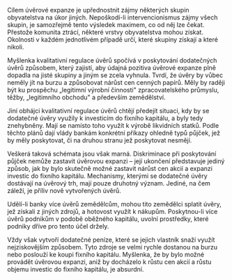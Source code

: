 Cílem úvěrové expanze je upřednostnit zájmy některých skupin obyvatelstva na úkor jiných. Nepoškodí-li intervencionismus zájmy všech skupin, je samozřejmě tento výsledek maximem, co od něj lze čekat. Přestože komunita ztrácí, některé vrstvy obyvatelstva mohou získat. Okolnosti v každém jednotlivém případě určí, které skupiny získají a které nikoli.

Myšlenka kvalitativní regulace úvěrů spočívá v poskytování dodatečných úvěrů způsobem, který zajistí, aby údajná pozitiva úvěrové expanze plně dopadla na jisté skupiny a jiným se zcela vyhnula. Tvrdí, že úvěry by vůbec neměly jít na burzu a způsobovat nárůst cen cenných papírů. Měly by raději být ku prospěchu „legitimní výrobní činnosti" zpracovatelského průmyslu, těžby, „legitimního obchodu" a především zemědělství.

Jiní obhájci kvalitativní regulace úvěrů chtějí předejít situaci, kdy by se dodatečné úvěry využily k investicím do fixního kapitálu, a byly tedy znehybněny. Mají se namísto toho využít k výrobě likvidních statků. Podle těchto plánů dají vlády bankám konkrétní příkazy ohledně typů půjček, jež by měly poskytovat, či na druhou stranu jež poskytovat nesmějí.

Veškerá taková schémata jsou však marná. Diskriminace při poskytování půjček nemůže zastavit úvěrovou expanzi – její ukončení představuje jediný způsob, jak by bylo skutečně možné zastavit nárůst cen akcií a expanzi investic do fixního kapitálu. Mechanismy, kterými se dodatečné úvěry dostávají na úvěrový trh, mají pouze druhotný význam. Jediné, na čem záleží, je příliv nově vytvořených úvěrů.

Udělí-li banky více úvěrů zemědělcům, mohou tito zemědělci splatit úvěry, jež získali z jiných zdrojů, a hotovost využít k nákupům. Poskytnou-li více úvěrů podnikům v podobě oběžného kapitálu, uvolní prostředky, které podniky dříve pro tento účel držely.

Vždy však vytvoří dodatečné peníze, které se jejich vlastník snaží využít nejziskovějším způsobem. Tyto zdroje se velmi rychle dostanou na burzu nebo poslouží ke koupi fixního kapitálu. Myšlenka, že by bylo možné provádět úvěrovou expanzi, aniž by docházelo k růstu cen akcií a růstu objemu investic do fixního kapitálu, je absurdní.